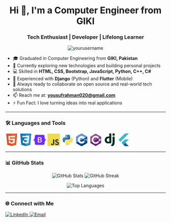 <h1 align="center">Hi 👋, I'm a Computer Engineer from GIKI</h1>
<h3 align="center">Tech Enthusiast | Developer | Lifelong Learner</h3>

<p align="center">
  <img src="https://komarev.com/ghpvc/?username=yourusername&label=Profile%20views&color=0e75b6&style=flat" alt="yourusername" />
</p>

- 🎓 Graduated in Computer Engineering from **GIKI, Pakistan**
- 🌱 Currently exploring new technologies and building personal projects
- 💻 Skilled in **HTML, CSS, Bootstrap, JavaScript, Python, C++, C#**
- 🧰 Experienced with **Django** (Python) and **Flutter** (Mobile)
- 🤝 Always ready to collaborate on open source and real-world tech solutions
- 📫 Reach me at: **yousufrahman020@gmail.com**
- ⚡ Fun Fact: I love turning ideas into real applications

---

### 🛠️ Languages and Tools

<p>
  <img src="https://raw.githubusercontent.com/devicons/devicon/master/icons/html5/html5-original.svg" width="40" height="40" alt="HTML5"/>
  <img src="https://raw.githubusercontent.com/devicons/devicon/master/icons/css3/css3-original.svg" width="40" height="40" alt="CSS3"/>
  <img src="https://raw.githubusercontent.com/devicons/devicon/master/icons/bootstrap/bootstrap-plain.svg" width="40" height="40" alt="Bootstrap"/>
  <img src="https://raw.githubusercontent.com/devicons/devicon/master/icons/javascript/javascript-original.svg" width="40" height="40" alt="JavaScript"/>
  <img src="https://raw.githubusercontent.com/devicons/devicon/master/icons/python/python-original.svg" width="40" height="40" alt="Python"/>
  <img src="https://raw.githubusercontent.com/devicons/devicon/master/icons/cplusplus/cplusplus-original.svg" width="40" height="40" alt="C++"/>
  <img src="https://raw.githubusercontent.com/devicons/devicon/master/icons/csharp/csharp-original.svg" width="40" height="40" alt="C#"/>
  <img src="https://raw.githubusercontent.com/devicons/devicon/master/icons/django/django-plain.svg" width="40" height="40" alt="Django"/>
  <img src="https://raw.githubusercontent.com/devicons/devicon/master/icons/flutter/flutter-original.svg" width="40" height="40" alt="Flutter"/>
</p>

---

### 📊 GitHub Stats

<p align="center">
  <img src="https://github-readme-stats.vercel.app/api?username=yousufrahman020&show_icons=true&theme=default" alt="GitHub Stats"/>
  <img src="https://github-readme-streak-stats.herokuapp.com?user=yousufrahman020&theme=default" alt="GitHub Streak"/>
</p>

<p align="center">
  <img src="https://github-readme-stats.vercel.app/api/top-langs/?username=yousufrahman020&layout=compact&theme=default" alt="Top Languages"/>
</p>

---

### 🌐 Connect with Me

<p>
  <a href="https://linkedin.com/in/yousuf-rahman" target="_blank">
    <img src="https://cdn.jsdelivr.net/npm/simple-icons@v3/icons/linkedin.svg" alt="LinkedIn" width="30" height="30"/>
  </a>
  <a href="mailto:yousufrahman020@gmail.com" target="_blank">
    <img src="https://cdn.jsdelivr.net/npm/simple-icons@v3/icons/gmail.svg" alt="Email" width="30" height="30"/>
  </a>
</p>
